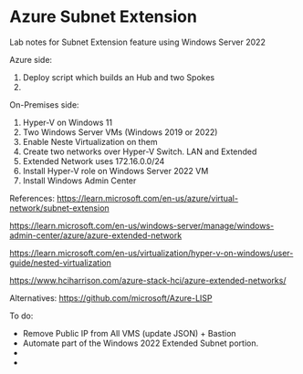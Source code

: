 # Azure Subnet Extension

Lab notes for Subnet Extension feature using Windows Server 2022

Azure side:
1. Deploy script which builds an Hub and two Spokes
2. 

On-Premises side:
1. Hyper-V on Windows 11
2. Two Windows Server VMs (Windows 2019 or 2022)
3. Enable Neste Virtualization on them
4. Create two networks over Hyper-V Switch. LAN and Extended
5. Extended Network uses 172.16.0.0/24
6. Install Hyper-V role on Windows Server 2022 VM
7. Install Windows Admin Center

References:
https://learn.microsoft.com/en-us/azure/virtual-network/subnet-extension

https://learn.microsoft.com/en-us/windows-server/manage/windows-admin-center/azure/azure-extended-network

https://learn.microsoft.com/en-us/virtualization/hyper-v-on-windows/user-guide/nested-virtualization

https://www.hciharrison.com/azure-stack-hci/azure-extended-networks/

Alternatives:
https://github.com/microsoft/Azure-LISP


To do:
- Remove Public IP from All VMS (update JSON) + Bastion
- Automate part of the Windows 2022 Extended Subnet portion.
- 
- 